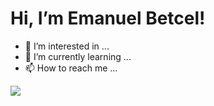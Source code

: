 # Hi, I’m Emanuel Betcel!
- 👀 I’m interested in ...
- 🌱 I’m currently learning ...
- 📫 How to reach me ...



<p>  
  <a href="https://github.com/eBetcel/github-readme-stats"> 
<img  src="https://github-readme-stats.vercel.app/api?username=eBetcel&&show_icons=true&theme=radical"/>
  </a>
</p>
 
<!---
eBetcel/eBetcel is a ✨ special ✨ repository because its `README.md` (this file) appears on your GitHub profile.
You can click the Preview link to take a look at your changes.
--->
